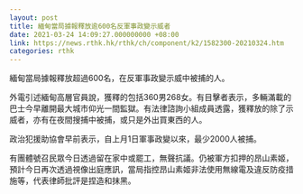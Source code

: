 ```yaml
---
layout: post
title: 緬甸當局據報釋放逾600名反軍事政變示威者
date: 2021-03-24 14:09:27.000000000 +08:00
link: https://news.rthk.hk/rthk/ch/component/k2/1582300-20210324.htm
categories: rthk
---
```


緬甸當局據報釋放超過600名，在反軍事政變示威中被捕的人。

外電引述緬甸高層官員說，獲釋的包括360男268女。有目擊者表示，多輛滿載的巴士今早離開最大城市仰光一間監獄。有法律諮詢小組成員透露，獲釋放的除了示威者，亦有在夜間搜捕中被捕，或只是外出買東西的人。

政治犯援助協會早前表示，自上月1日軍事政變以來，最少2000人被捕。

有團體號召民眾今日透過留在家中或罷工，無聲抗議。仍被軍方扣押的昂山素姬，預計今日再次透過視像出庭應訊，當局指控昂山素姬非法使用無線電及違反防疫措施等，代表律師批評是捏造和抹黑。
